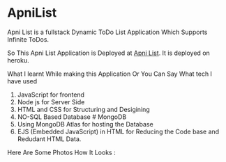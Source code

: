 # ApniList
Apni List is a fullstack Dynamic ToDo List Application Which Supports Infinite ToDos.

So This Apni List Application is Deployed at [Apni List](https://apnilist.herokuapp.com/).
It is deployed on heroku.

What I learnt While making this Application
Or You Can Say What tech I have used 

1. JavaScript for frontend 
2. Node js for Server Side
3. HTML and CSS for Structuring and Desigining
4. NO-SQL Based Database # MongoDB
5. Using MongoDB Atlas for hosting the Database
6. EJS (Embedded JavaScript) in HTML for Reducing the Code base and Redudant HTML Data.

Here Are Some Photos How It Looks : 
